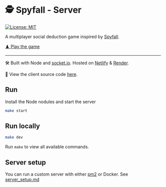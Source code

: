 # 🕵️ Spyfall - Server

[![License: MIT](https://img.shields.io/badge/license-MIT-green)](./LICENSE)

A multiplayer social deduction game inspired by [Spyfall](https://hwint.ru/portfolio-item/spyfall/).

[♟️ Play the game](https://spy.verybadfrags.com)

---

🛠️ Built with Node and [socket.io](https://socket.io).
Hosted on [Netlify](https://www.netlify.com) & [Render](https://render.com).

💾 View the client source code [here](https://github.com/VeryBadFrags/spyfall-client).

## Run

Install the Node nodules and start the server

```sh
make start
```

## Run locally

```sh
make dev
```

Run `make` to view all available commands.

## Server setup

You can run a custom server with either [pm2](https://pm2.keymetrics.io) or Docker. See [server_setup.md](docs/server_setup.md)
